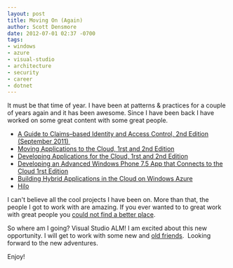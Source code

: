 ```yaml
---
layout: post
title: Moving On (Again)
author: Scott Densmore
date: 2012-07-01 02:37 -0700
tags:
- windows
- azure
- visual-studio
- architecture
- security
- career
- dotnet
---
```


It must be that time of year. I have been at patterns & practices for a couple of years again and it has been awesome. Since I have been back I have worked on some great content with some great people.

* [A Guide to Claims–based Identity and Access Control, 2nd Edition (September 2011) ](http://msdn.microsoft.com/en-us/library/ff423674.aspx#2ndEdition)
* [Moving Applications to the Cloud, 1rst and 2nd Edition](http://msdn.microsoft.com/en-us/library/ff728592.aspx?2ndEdition)
* [Developing Applications for the Cloud, 1rst and 2nd Edition](http://msdn.microsoft.com/en-us/library/ff966499.aspx?2ndEdition)
* [Developing an Advanced Windows Phone 7.5 App that Connects to the Cloud 1rst Edition](http://msdn.microsoft.com/en-us/library/gg490765.aspx?v2)
* [Building Hybrid Applications in the Cloud on Windows Azure](http://msdn.microsoft.com/en-us/library/hh871440.aspx)
* [Hilo](http://hilo.codeplex.com/)

I can't believe all the cool projects I have been on. More than that, the people I got to work with are amazing. If you ever wanted to to great work with great people you [could not find a better place](http://blogs.msdn.com/b/bobbrum/archive/2012/06/11/patterns-amp-practices-is-hiring.aspx).

So where am I going? Visual Studio ALM! I am excited about this new opportunity. I will get to work with some new and [old friends](http://www.peterprovost.org/).  Looking forward to the new adventures.

Enjoy!